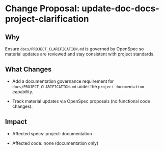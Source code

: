 # Change Proposal: update-doc-docs-project-clarification

## Why

Ensure `docs/PROJECT_CLARIFICATION.md` is governed by OpenSpec so material updates are reviewed and stay consistent with project standards.

## What Changes

- Add a documentation governance requirement for `docs/PROJECT_CLARIFICATION.md` under the `project-documentation` capability.

- Track material updates via OpenSpec proposals (no functional code changes).

## Impact

- Affected specs: project-documentation

- Affected code: none (documentation only)
